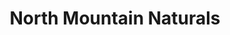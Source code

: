 ---
title: "North Mountain Naturals"
url: /mount-jackson/north-mountain-naturals/
shop: Hofladen
---
